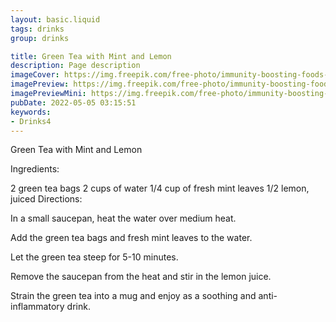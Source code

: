 ```yaml
---
layout: basic.liquid
tags: drinks
group: drinks

title: Green Tea with Mint and Lemon
description: Page description
imageCover: https://img.freepik.com/free-photo/immunity-boosting-foods-healthy-life_23-2149211588.jpg?w=360&t=st=1677102410~exp=1677103010~hmac=ecf25209a56fac4b4e957ac92d61ff98b0dec108c5d8464fad62d39d2fbdb7c8
imagePreview: https://img.freepik.com/free-photo/immunity-boosting-foods-healthy-life_23-2149211588.jpg?w=360&t=st=1677102410~exp=1677103010~hmac=ecf25209a56fac4b4e957ac92d61ff98b0dec108c5d8464fad62d39d2fbdb7c8
imagePreviewMini: https://img.freepik.com/free-photo/immunity-boosting-foods-healthy-life_23-2149211588.jpg?w=360&t=st=1677102410~exp=1677103010~hmac=ecf25209a56fac4b4e957ac92d61ff98b0dec108c5d8464fad62d39d2fbdb7c8
pubDate: 2022-05-05 03:15:51
keywords:
- Drinks4
---
```


Green Tea with Mint and Lemon

Ingredients:

2 green tea bags
2 cups of water
1/4 cup of fresh mint leaves
1/2 lemon, juiced
Directions:

In a small saucepan, heat the water over medium heat.

Add the green tea bags and fresh mint leaves to the water.

Let the green tea steep for 5-10 minutes.

Remove the saucepan from the heat and stir in the lemon juice.

Strain the green tea into a mug and enjoy as a soothing and anti-inflammatory drink.


